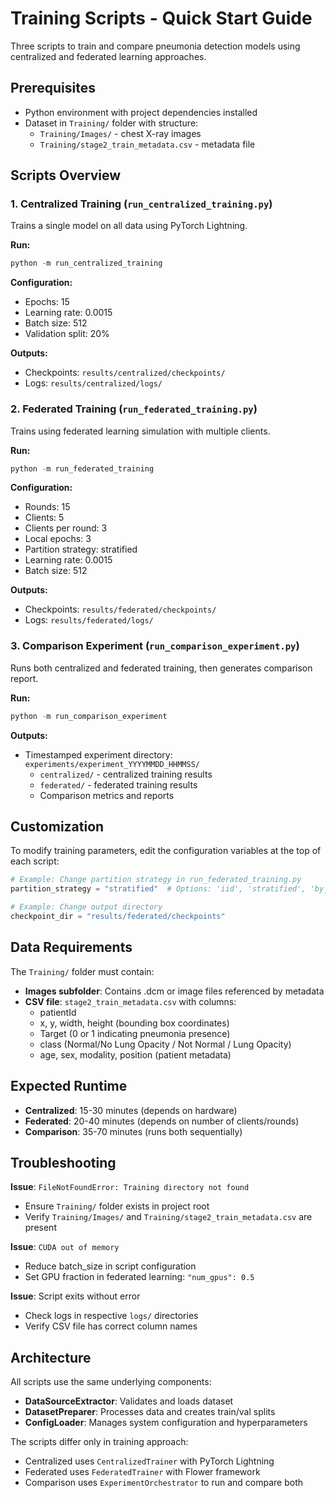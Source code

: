 # Training Scripts - Quick Start Guide

Three scripts to train and compare pneumonia detection models using centralized and federated learning approaches.

## Prerequisites

- Python environment with project dependencies installed
- Dataset in `Training/` folder with structure:
  - `Training/Images/` - chest X-ray images
  - `Training/stage2_train_metadata.csv` - metadata file

## Scripts Overview

### 1. Centralized Training (`run_centralized_training.py`)

Trains a single model on all data using PyTorch Lightning.

**Run:**
```powershell
python -m run_centralized_training
```

**Configuration:**
- Epochs: 15
- Learning rate: 0.0015
- Batch size: 512
- Validation split: 20%

**Outputs:**
- Checkpoints: `results/centralized/checkpoints/`
- Logs: `results/centralized/logs/`

### 2. Federated Training (`run_federated_training.py`)

Trains using federated learning simulation with multiple clients.

**Run:**
```powershell
python -m run_federated_training
```

**Configuration:**
- Rounds: 15
- Clients: 5
- Clients per round: 3
- Local epochs: 3
- Partition strategy: stratified
- Learning rate: 0.0015
- Batch size: 512

**Outputs:**
- Checkpoints: `results/federated/checkpoints/`
- Logs: `results/federated/logs/`

### 3. Comparison Experiment (`run_comparison_experiment.py`)

Runs both centralized and federated training, then generates comparison report.

**Run:**
```powershell
python -m run_comparison_experiment
```

**Outputs:**
- Timestamped experiment directory: `experiments/experiment_YYYYMMDD_HHMMSS/`
  - `centralized/` - centralized training results
  - `federated/` - federated training results
  - Comparison metrics and reports

## Customization

To modify training parameters, edit the configuration variables at the top of each script:

```python
# Example: Change partition strategy in run_federated_training.py
partition_strategy = "stratified"  # Options: 'iid', 'stratified', 'by_patient'

# Example: Change output directory
checkpoint_dir = "results/federated/checkpoints"
```

## Data Requirements

The `Training/` folder must contain:
- **Images subfolder**: Contains .dcm or image files referenced by metadata
- **CSV file**: `stage2_train_metadata.csv` with columns:
  - patientId
  - x, y, width, height (bounding box coordinates)
  - Target (0 or 1 indicating pneumonia presence)
  - class (Normal/No Lung Opacity / Not Normal / Lung Opacity)
  - age, sex, modality, position (patient metadata)

## Expected Runtime

- **Centralized**: 15-30 minutes (depends on hardware)
- **Federated**: 20-40 minutes (depends on number of clients/rounds)
- **Comparison**: 35-70 minutes (runs both sequentially)

## Troubleshooting

**Issue**: `FileNotFoundError: Training directory not found`
- Ensure `Training/` folder exists in project root
- Verify `Training/Images/` and `Training/stage2_train_metadata.csv` are present

**Issue**: `CUDA out of memory`
- Reduce batch_size in script configuration
- Set GPU fraction in federated learning: `"num_gpus": 0.5`

**Issue**: Script exits without error
- Check logs in respective `logs/` directories
- Verify CSV file has correct column names

## Architecture

All scripts use the same underlying components:
- **DataSourceExtractor**: Validates and loads dataset
- **DatasetPreparer**: Processes data and creates train/val splits
- **ConfigLoader**: Manages system configuration and hyperparameters

The scripts differ only in training approach:
- Centralized uses `CentralizedTrainer` with PyTorch Lightning
- Federated uses `FederatedTrainer` with Flower framework
- Comparison uses `ExperimentOrchestrator` to run and compare both
